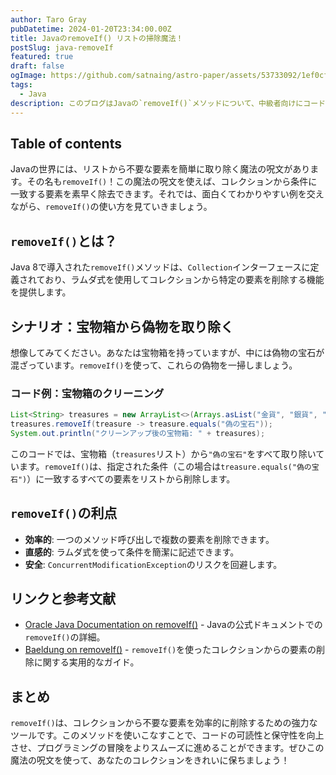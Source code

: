 ```yaml
---
author: Taro Gray
pubDatetime: 2024-01-20T23:34:00.00Z
title: JavaのremoveIf() リストの掃除魔法！
postSlug: java-removeIf
featured: true
draft: false
ogImage: https://github.com/satnaing/astro-paper/assets/53733092/1ef0cf03-8137-4d67-ac81-84a032119e3a
tags:
  - Java
description: このブログはJavaの`removeIf()`メソッドについて、中級者向けにコード例を交えてわかりやすく解説しています。読者が興味を持ちながら理解を深められるように、宝物箱をクリーニングするという面白いシナリオを提供しています。また、さらに学びを深めるためのリンクや参考文献も紹介しています。
---
```


## Table of contents

Javaの世界には、リストから不要な要素を簡単に取り除く魔法の呪文があります。その名も`removeIf()`！この魔法の呪文を使えば、コレクションから条件に一致する要素を素早く除去できます。それでは、面白くてわかりやすい例を交えながら、`removeIf()`の使い方を見ていきましょう。

## `removeIf()`とは？

Java 8で導入された`removeIf()`メソッドは、`Collection`インターフェースに定義されており、ラムダ式を使用してコレクションから特定の要素を削除する機能を提供します。

## シナリオ：宝物箱から偽物を取り除く

想像してみてください。あなたは宝物箱を持っていますが、中には偽物の宝石が混ざっています。`removeIf()`を使って、これらの偽物を一掃しましょう。

### コード例：宝物箱のクリーニング

```java
List<String> treasures = new ArrayList<>(Arrays.asList("金貨", "銀貨", "偽の宝石", "真珠", "偽の宝石"));
treasures.removeIf(treasure -> treasure.equals("偽の宝石"));
System.out.println("クリーンアップ後の宝物箱: " + treasures);
```

このコードでは、宝物箱（`treasures`リスト）から`"偽の宝石"`をすべて取り除いています。`removeIf()`は、指定された条件（この場合は`treasure.equals("偽の宝石")`）に一致するすべての要素をリストから削除します。

## `removeIf()`の利点

- **効率的**: 一つのメソッド呼び出しで複数の要素を削除できます。
- **直感的**: ラムダ式を使って条件を簡潔に記述できます。
- **安全**: `ConcurrentModificationException`のリスクを回避します。

## リンクと参考文献

- [Oracle Java Documentation on removeIf()](https://docs.oracle.com/javase/8/docs/api/java/util/Collection.html#removeIf-java.util.function.Predicate-) - Javaの公式ドキュメントでの`removeIf()`の詳細。
- [Baeldung on removeIf()](https://www.baeldung.com/java-collection-remove-elements) - `removeIf()`を使ったコレクションからの要素の削除に関する実用的なガイド。

## まとめ

`removeIf()`は、コレクションから不要な要素を効率的に削除するための強力なツールです。このメソッドを使いこなすことで、コードの可読性と保守性を向上させ、プログラミングの冒険をよりスムーズに進めることができます。ぜひこの魔法の呪文を使って、あなたのコレクションをきれいに保ちましょう！
